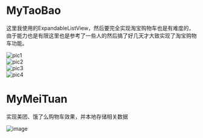 
# MyTaoBao
这里我使用的ExpandableListView，然后要完全实现淘宝购物车也是有难度的，
由于能力也是有限这里也是参考了一些人的然后搞了好几天才大致实现了淘宝购物车功能。


![pic1](https://github.com/zilianliuxue/TBShoppingCart/blob/master/pic1.gif)     
![pic2](https://github.com/zilianliuxue/TBShoppingCart/blob/master/pic2.gif)  
![pic3](https://github.com/zilianliuxue/TBShoppingCart/blob/master/pic3.gif)  
![pic4](https://github.com/zilianliuxue/TBShoppingCart/blob/master/pic4.gif)  




# MyMeiTuan
实现美团、饿了么购物车效果，并本地存储相关数据

![image](https://github.com/fengmaolian/CustomShoppingCarDemo/blob/master/CustomShoppingCarDemo/screenshots/20151223140333083.gif)
